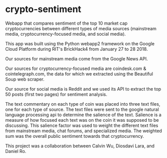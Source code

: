 # crypto-sentiment

<a href="brickhackcrypto.appspot.com"></a>

Webapp that compares sentiment of the top 10 market cap cryptocurrencies between different types of media sources (mainstream media, cryptocurrency-focused media, and social media).

This app was built using the Python webapp2 framework on the Google Cloud Platform during RIT's BrickHack4 from January 27 to 28 2018.

Our sources for mainstream media come from the Google News API. 

Our sources for cryptocurrency-focused media are coindesk.com & cointelegraph.com, the data for which we extracted using the Beautiful Soup web scraper. 

Our source for social media is Reddit and we used its API to extract the top 50 posts (first two pages) for sentiment analysis.

The text commentary on each type of coin was placed into three text files, one for each type of source. 
The text files were sent to the google natural language processing api to determine the salience of the text. Salience is 
a measure of how focused each text was on the coin it was supposed to be discussing. This salience factor was used to weight the different text files from mainstream media, chat forums, and specialized media. The weighted sum was the overall public sentiment towards that cryptocurrency.

This project was a collaboration between Calvin Wu, Diosdavi Lara, and Daniel Ro.
